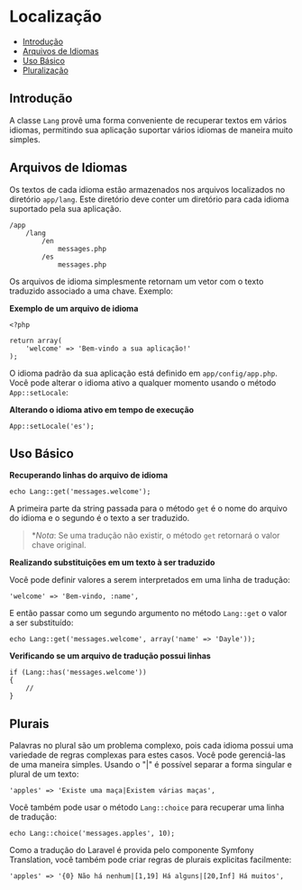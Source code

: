 # Localização

- [Introdução](#introduction)
- [Arquivos de Idiomas](#language-files)
- [Uso Básico](#basic-usage)
- [Pluralização](#pluralization)

<a name="introduction"></a>
## Introdução

A classe `Lang` provê uma forma conveniente de recuperar textos em vários idiomas, permitindo sua aplicação suportar vários idiomas de maneira muito simples.

<a name="language-files"></a>
## Arquivos de Idiomas

Os textos de cada idioma estão armazenados nos arquivos localizados no diretório `app/lang`. Este diretório deve conter um diretório para cada idioma suportado pela sua aplicação.

	/app
		/lang
			/en
				messages.php
			/es
				messages.php

Os arquivos de idioma simplesmente retornam um vetor com o texto traduzido associado a uma chave. Exemplo:

**Exemplo de um arquivo de idioma**

	<?php

	return array(
		'welcome' => 'Bem-vindo a sua aplicação!'
	);

O idioma padrão da sua aplicação está definido em `app/config/app.php`. Você pode alterar o idioma ativo a qualquer momento usando o método `App::setLocale`:

**Alterando o idioma ativo em tempo de execução**

	App::setLocale('es');

<a name="basic-usage"></a>
## Uso Básico

**Recuperando linhas do arquivo de idioma**

	echo Lang::get('messages.welcome');

A primeira parte da string passada para o método `get` é o nome do arquivo do idioma e o segundo é o texto a ser traduzido.

> **Nota*: Se uma tradução não existir, o método `get` retornará o valor chave original.

**Realizando substituições em um texto à ser traduzido**

Você pode definir valores a serem interpretados em uma linha de tradução:

	'welcome' => 'Bem-vindo, :name',

E então passar como um segundo argumento no método `Lang::get` o valor a ser substituído:

	echo Lang::get('messages.welcome', array('name' => 'Dayle'));

**Verificando se um arquivo de tradução possui linhas**

	if (Lang::has('messages.welcome'))
	{
		//
	}

<a name="pluralization"></a>
## Plurais

Palavras no plural são um problema complexo, pois cada idioma possui uma variedade de regras complexas para estes casos. Você pode gerenciá-las de uma maneira simples. Usando o "|" é possível separar a forma singular e plural de um texto:

	'apples' => 'Existe uma maça|Existem várias maças',

Você também pode usar o método `Lang::choice` para recuperar uma linha de tradução:

	echo Lang::choice('messages.apples', 10);

Como a tradução do Laravel é provida pelo componente Symfony Translation, você também pode criar regras de plurais explicitas facilmente:

	'apples' => '{0} Não há nenhum|[1,19] Há alguns|[20,Inf] Há muitos',
